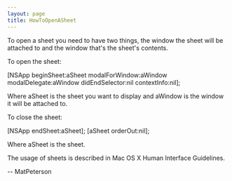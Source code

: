 ```yaml
---
layout: page
title: HowToOpenASheet
---
```


To open a sheet you need to have two things, the window the sheet will be attached to and the window that's the sheet's contents.

To open the sheet:
    
[NSApp beginSheet:aSheet
         modalForWindow:aWindow
         modalDelegate:aWindow
         didEndSelector:nil
         contextInfo:nil];


Where aSheet is the sheet you want to display and aWindow is the window it will be attached to.

To close the sheet:
    
[NSApp endSheet:aSheet];
[aSheet orderOut:nil];


Where aSheet is the sheet.

The usage of sheets is described in Mac OS X Human Interface Guidelines.

-- MatPeterson

